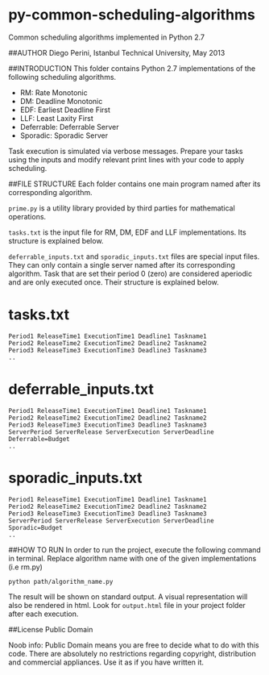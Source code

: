 py-common-scheduling-algorithms
===============================
Common scheduling algorithms implemented in Python 2.7


##AUTHOR
Diego Perini, Istanbul Technical University, May 2013


##INTRODUCTION
This folder contains Python 2.7 implementations of the following scheduling algorithms.

* RM: Rate Monotonic
* DM: Deadline Monotonic
* EDF: Earliest Deadline First
* LLF: Least Laxity First
* Deferrable: Deferrable Server
* Sporadic: Sporadic Server

Task execution is simulated via verbose messages. Prepare your tasks using the inputs and modify relevant print lines with your code to apply scheduling.


##FILE STRUCTURE
Each folder contains one main program named after its corresponding algorithm.

`prime.py` is a utility library provided by third parties for mathematical operations.

`tasks.txt` is the input file for RM, DM, EDF and LLF implementations. Its structure is explained below.

`deferrable_inputs.txt` and `sporadic_inputs.txt` files are special input files. They can only contain a single server named after its corresponding algorithm. Task that are set their period 0 (zero) are considered aperiodic and are only executed once. Their structure is explained below.



tasks.txt
=========
    Period1 ReleaseTime1 ExecutionTime1 Deadline1 Taskname1
    Period2 ReleaseTime2 ExecutionTime2 Deadline2 Taskname2
    Period3 ReleaseTime3 ExecutionTime3 Deadline3 Taskname3
    ..
    


deferrable_inputs.txt
========================================
    Period1 ReleaseTime1 ExecutionTime1 Deadline1 Taskname1
    Period2 ReleaseTime2 ExecutionTime2 Deadline2 Taskname2
    Period3 ReleaseTime3 ExecutionTime3 Deadline3 Taskname3
    ServerPeriod ServerRelease ServerExecution ServerDeadline Deferrable=Budget
    ..



sporadic_inputs.txt
========================================
    Period1 ReleaseTime1 ExecutionTime1 Deadline1 Taskname1
    Period2 ReleaseTime2 ExecutionTime2 Deadline2 Taskname2
    Period3 ReleaseTime3 ExecutionTime3 Deadline3 Taskname3
    ServerPeriod ServerRelease ServerExecution ServerDeadline Sporadic=Budget
    ..




##HOW TO RUN
In order to run the project, execute the following command in terminal. Replace algorithm name with one of the given implementations (i.e rm.py)

    python path/algorithm_name.py

The result will be shown on standard output. A visual representation will also be rendered in html. Look for `output.html` file in your project folder after each execution. 


##License
Public Domain

Noob info: Public Domain means you are free to decide what to do with this code. There are absolutely no restrictions regarding copyright, distribution and commercial appliances. Use it as if you have written it.
